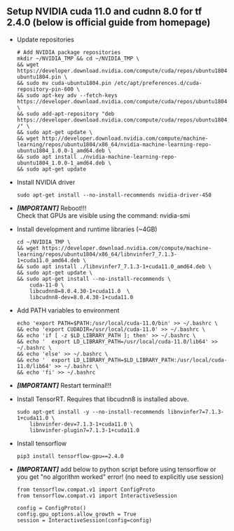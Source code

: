 ## Setup NVIDIA cuda 11.0 and cudnn 8.0 for tf 2.4.0 (below is official guide from homepage)

* Update repositories
    ```
    # Add NVIDIA package repositories
    mkdir ~/NVIDIA_TMP && cd ~/NVIDIA_TMP \
    && wget https://developer.download.nvidia.com/compute/cuda/repos/ubuntu1804/x86_64/cuda-ubuntu1804.pin \
    && sudo mv cuda-ubuntu1804.pin /etc/apt/preferences.d/cuda-repository-pin-600 \
    && sudo apt-key adv --fetch-keys https://developer.download.nvidia.com/compute/cuda/repos/ubuntu1804/x86_64/7fa2af80.pub \
    && sudo add-apt-repository "deb https://developer.download.nvidia.com/compute/cuda/repos/ubuntu1804/x86_64/ /" \
    && sudo apt-get update \
    && wget http://developer.download.nvidia.com/compute/machine-learning/repos/ubuntu1804/x86_64/nvidia-machine-learning-repo-ubuntu1804_1.0.0-1_amd64.deb \
    && sudo apt install ./nvidia-machine-learning-repo-ubuntu1804_1.0.0-1_amd64.deb \
    && sudo apt-get update
    ```

* Install NVIDIA driver
    ```
    sudo apt-get install --no-install-recommends nvidia-driver-450
    ```
* ***[IMPORTANT]*** Reboot!!!  
    Check that GPUs are visible using the command: nvidia-smi


* Install development and runtime libraries (~4GB)
    ```
    cd ~/NVIDIA_TMP \
    && wget https://developer.download.nvidia.com/compute/machine-learning/repos/ubuntu1804/x86_64/libnvinfer7_7.1.3-1+cuda11.0_amd64.deb \
    && sudo apt install ./libnvinfer7_7.1.3-1+cuda11.0_amd64.deb \
    && sudo apt-get update \
    && sudo apt-get install --no-install-recommends \
        cuda-11-0 \
        libcudnn8=8.0.4.30-1+cuda11.0  \
        libcudnn8-dev=8.0.4.30-1+cuda11.0
    ```

* Add PATH variables to environment
    ```
    echo 'export PATH=$PATH:/usr/local/cuda-11.0/bin' >> ~/.bashrc \
    && echo 'export CUDADIR=/usr/local/cuda-11.0' >> ~/.bashrc \
    && echo 'if [ -z $LD_LIBRARY_PATH ]; then' >> ~/.bashrc \
    && echo '  export LD_LIBRARY_PATH=/usr/local/cuda-11.0/lib64' >> ~/.bashrc \
    && echo 'else' >> ~/.bashrc \
    && echo '  export LD_LIBRARY_PATH=$LD_LIBRARY_PATH:/usr/local/cuda-11.0/lib64' >> ~/.bashrc \
    && echo 'fi' >> ~/.bashrc  
    ```

* ***[IMPORTANT]*** Restart terminal!!!

* Install TensorRT. Requires that libcudnn8 is installed above.
    ```
    sudo apt-get install -y --no-install-recommends libnvinfer7=7.1.3-1+cuda11.0 \
        libnvinfer-dev=7.1.3-1+cuda11.0 \
        libnvinfer-plugin7=7.1.3-1+cuda11.0
    ```

  
* Install tensorflow
    ```
    pip3 install tensorflow-gpu==2.4.0
    ```

* ***[IMPORTANT]*** add below to python script before using tensorflow or you get "no algorithm worked" error! (no need to explicitly use session)
    ```
    from tensorflow.compat.v1 import ConfigProto
    from tensorflow.compat.v1 import InteractiveSession

    config = ConfigProto()
    config.gpu_options.allow_growth = True
    session = InteractiveSession(config=config)
    ```
